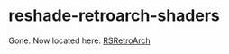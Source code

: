# reshade-retroarch-shaders
Gone.
Now located here: [RSRetroArch](https://github.com/Matsilagi/RSRetroArch)
